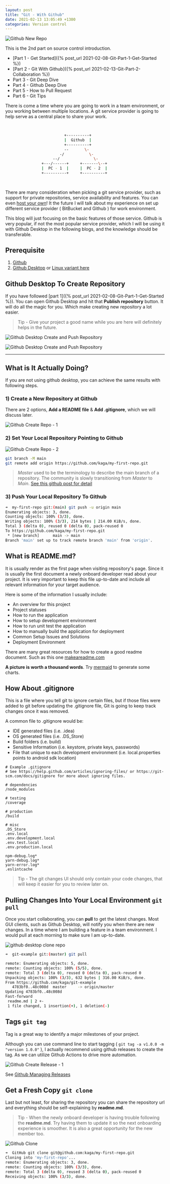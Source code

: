 ```yaml
---
layout: post
title: "Git - With Github"
date: 2021-02-13 13:05:49 +1300
categories: Version control
---
```


![Github New Repo](/assets/git/github-new-repo-1.png)

This is the 2nd part on source control introduction.

* [Part 1 - Get Started]({% post_url 2021-02-08-Git-Part-1-Get-Started %})
* [Part 2 - Git With Github]({% post_url 2021-02-13-Git-Part-2-Collaboration %})
* Part 3 - Git Deep Dive
* Part 4 - Github Deep Dive
* Part 5 - How to Pull Request
* Part 6 - Git Tips

There is come a time where you are going to work in a team environment, or you working between multiple locations. A git service provider is going to help serve as a central place to share your work.

```bash
                                                                   
                                                                   
                          +----------+                             
                          |  Github  |                             
                          +----------+                             
                          --       \-                              
                        -/           \-                            
                     --/               \-                          
                +---/------+     +-------\--+                      
                |  PC - 1  |     |  PC - 2  |                      
                +----------+     +----------+                      
                                                                   
                                                                   
```

There are many consideration when picking a git service provider, such as support for private repositories, service availability and features. You can even [host your own](https://hub.docker.com/r/gitlab/gitlab-ee/)! It the future I will talk about my experience on set up different service provider ( BitBucket and Github ) for work environment.

This blog will just focusing on the basic features of those service. Github is very popular, if not the most popular service provider, which I will be using it with Github Desktop in the following blogs, and the knowledge should be transferable.

## Prerequisite

1. [Github](https://github.com/)
1. [Github Desktop](https://desktop.github.com/) or [Linux variant here](https://github.com/shiftkey/desktop)

## Github Desktop To Create Repository

If you have followed [part 1]({% post_url 2021-02-08-Git-Part-1-Get-Started %}). You can open Github Desktop and hit that **Publish repository** button. It will do all the magic for you. Which make creating new repository a lot easier.

> Tip - Give your project a good name while you are here will definitely helps in the future.

![Github Desktop Create and Push Repository](/assets/git/github-desktop-create-repo-1.png)

![Github Desktop Create and Push Repository](/assets/git/github-desktop-create-repo-2.png)

---

## What is It Actually Doing?

If you are not using github desktop, you can achieve the same results with following steps.

### 1) Create a New Repository at Github

There are 2 options, **Add a README file** & **Add .gitignore**, which we will discuss later.

![Github Create Repo - 1](/assets/git/github-new-repo-2.png)

### 2) Set Your Local Repository Pointing to Github

![Github Create Repo - 2](/assets/git/github-new-repo-3.png)

```bash
git branch -M main
git remote add origin https://github.com/kaga/my-first-repo.git
```

> *Master* used to be the terminology to describe the main branch of a repository. The community is slowly transitioning from *Master* to *Main*. [See this github post for detail](https://github.blog/2020-07-27-highlights-from-git-2-28/)

### 3) Push Your Local Repository To Github

```bash
➜  my-first-repo git:(main) git push -u origin main
Enumerating objects: 3, done.
Counting objects: 100% (3/3), done.
Writing objects: 100% (3/3), 214 bytes | 214.00 KiB/s, done.
Total 3 (delta 0), reused 0 (delta 0), pack-reused 0
To https://github.com/kaga/my-first-repo.git
 * [new branch]      main -> main
Branch 'main' set up to track remote branch 'main' from 'origin'.
```

## What is **README.md**?

It is usually render as the first page when visiting repository's page. Since it is usually the first document a newly onboard developer read about your project. It is very important to keep this file up-to-date and include all relevant information for your target audience.

Here is some of the information I usually include:

* An overview for this project
* Project statuses
* How to run the application
* How to setup development environment
* How to run unit test the application
* How to manually build the application for deployment
* Common Setup Issues and Solutions
* Deployment Environment

There are many great resources for how to create a good readme document. Such as this one [makeareadme.com](https://www.makeareadme.com/)

**A picture is worth a thousand words**. Try [mermaid](https://mermaid-js.github.io/mermaid-live-editor/) to generate some charts.

## How About **.gitignore**

This is a file where you tell git to ignore certain files, but if those files were added to git before updating the .gitignore file, Git is going to keep track changes once it was removed.

A common file to .gitignore would be:

* IDE generated files (i.e. .idea)
* OS generated files (i.e. .DS_Store)
* Build folders (i.e. build)
* Sensitive Information (i.e. keystore, private keys, passwords)
* File that unique to each development environment (i.e. local.properties points to android sdk location)

```.gitignore
# Example .gitignore
# See https://help.github.com/articles/ignoring-files/ or https://git-scm.com/docs/gitignore for more about ignoring files.

# dependencies
/node_modules

# testing
/coverage

# production
/build

# misc
.DS_Store
.env.local
.env.development.local
.env.test.local
.env.production.local

npm-debug.log*
yarn-debug.log*
yarn-error.log*
.eslintcache

```

> Tip - The git changes UI should only contain your code changes, that will keep it easier for you to review later on.

## Pulling Changes Into Your Local Environment `git pull`

Once you start collaborating, you can **pull** to get the latest changes. Most GUI clients, such as Github Desktop, will notify you when there are new changes. In a time where I am building a feature in a team environment. I would pull at each morning to make sure I am up-to-date.

![github desktop clone repo](/assets/git/github-desktop-clone.png)

```bash
➜  git-example git:(master) git pull

remote: Enumerating objects: 5, done.
remote: Counting objects: 100% (5/5), done.
remote: Total 3 (delta 0), reused 0 (delta 0), pack-reused 0
Unpacking objects: 100% (3/3), 632 bytes | 316.00 KiB/s, done.
From https://github.com/kaga/git-example
   4783bf0..48c008d  master     -> origin/master
Updating 4783bf0..48c008d
Fast-forward
 readme.md | 2 +-
 1 file changed, 1 insertion(+), 1 deletion(-)
```

## Tags `git tag`

Tag is a great way to identify a major milestones of your project.

Although you can use command line to start tagging ( `git tag -a v1.0.0 -m "version 1.0.0"` ), I actually recommend using github releases to create the tag. As we can utilize Github Actions to drive more automation.

![Github Create Release - 1](/assets/git/github-release-1.png)

See [Github Managing Releases](https://docs.github.com/en/github/administering-a-repository/managing-releases-in-a-repository)

## Get a Fresh Copy `git clone`

Last but not least, for sharing the repository you can share the repository url and everything should be self-explaining by **readme.md**.

> Tip - When the newly onboard developer is having trouble following the **readme.md**. Try having them to update it so the next onboarding experience is smoother. It is also a great opportunity for the new member too.

![Github Clone](/assets/git/github-clone.png)

```bash
➜  GitHub git clone git@github.com:kaga/my-first-repo.git
Cloning into 'my-first-repo'...
remote: Enumerating objects: 3, done.
remote: Counting objects: 100% (3/3), done.
remote: Total 3 (delta 0), reused 3 (delta 0), pack-reused 0
Receiving objects: 100% (3/3), done.
```
